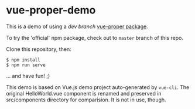 # vue-proper-demo

This is a demo of using a _dev branch_ [vue-proper package](https://github.com/valango/vue-proper).

To try the 'official' npm package, check out to `master` branch of this repo.

Clone this repository, then:
```
$ npm install
$ npm run serve
```
... and have fun! ;)

This demo is based on Vue.js demo project auto-generated by `vue-cli`.
The original HelloWorld.vue component is renamed and preserved in 
src/components directory for comparision. It is not in use, though.
